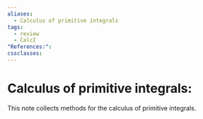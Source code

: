 ```yaml
---
aliases:
  - Calculus of primitive integrals
tags:
  - review
  - CalcI
"References:": 
cssclasses:
---
```

# Calculus of primitive integrals: 

This note collects methods for the calculus of primitive integrals.
